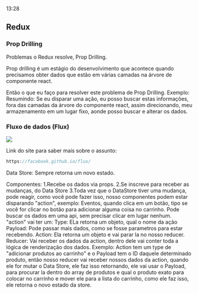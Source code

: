 13:28

## Redux

### Prop Drilling

Problemas o Redux resolve, Prop Drilling.

Prop drilling é um estágio do desenvolvimento que acontece quando precisamos obter dados que estão em várias camadas na árvore de componente react.

Então o que eu faço para resolver este problema de Prop Drilling.
Exemplo: Resumindo: Se eu disparar uma ação, eu posso buscar estas informações, fora das camadas da árvore do componente react, assim direcionando, meu armazenamento em um lugar fixo, aonde posso buscar e alterar os dados.

### Fluxo de dados (Flux)

<img src="https://https://res.cloudinary.com/drimg72d1/image/upload/v1635287246/Redux_Imagem.png" />

Link do site para saber mais sobre o assunto:

```js
https://facebook.github.io/flux/
```

Data Store:
Sempre retorna um novo estado.

Componentes:
1.Recebe os dados via props.
2.Se inscreve para receber as mudanças, do Data Store
3.Toda vez que o DataStore tiver uma mudança, pode reagir, como você pode fazer isso, nosso componentes podem estar disparando "action", exemplo: Eventos, quando clica em um botão, tipo se você for clicar no botão para adicionar alguma coisa no carrinho. Pode buscar os dados em uma api, sem precisar clicar em lugar nenhum.
"action" vai ter um:
Type: ELa retorna um objeto, qual o nome da ação
Payload: Pode passar mais dados, como se fosse parametros para estar recebendo.
Action: Ela retorna um objeto e vai parar la no nosso reducer.
Reducer: Vai receber os dados da action, dentro dele vai conter toda a lógica de renderização dos dados.
Exemplo:
Action tem um type de "adicionar produtos ao carrinho" e o Payload tem o ID daquele determinado produto, então nosso reducer vai receber nossos dados da action, quando ele for mutar o Data Store, ele faz isso retornando, ele vai usar o Payload, para procurar la dentro do array de produtos e qual o produto exato para colocar no carrinho e mover ele para a lista do carrinho, como ele faz isso, ele retorna o novo estado da store.
